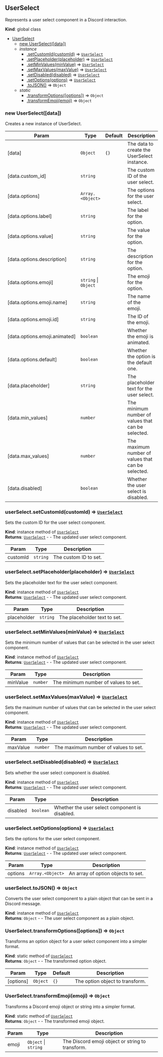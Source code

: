<a name="UserSelect"></a>

## UserSelect
Represents a user select component in a Discord interaction.

**Kind**: global class  

* [UserSelect](#UserSelect)
    * [new UserSelect([data])](#new_UserSelect_new)
    * _instance_
        * [.setCustomId(customId)](#UserSelect+setCustomId) ⇒ [<code>UserSelect</code>](#UserSelect)
        * [.setPlaceholder(placeholder)](#UserSelect+setPlaceholder) ⇒ [<code>UserSelect</code>](#UserSelect)
        * [.setMinValues(minValue)](#UserSelect+setMinValues) ⇒ [<code>UserSelect</code>](#UserSelect)
        * [.setMaxValues(maxValue)](#UserSelect+setMaxValues) ⇒ [<code>UserSelect</code>](#UserSelect)
        * [.setDisabled(disabled)](#UserSelect+setDisabled) ⇒ [<code>UserSelect</code>](#UserSelect)
        * [.setOptions(options)](#UserSelect+setOptions) ⇒ [<code>UserSelect</code>](#UserSelect)
        * [.toJSON()](#UserSelect+toJSON) ⇒ <code>Object</code>
    * _static_
        * [.transformOptions([options])](#UserSelect.transformOptions) ⇒ <code>Object</code>
        * [.transformEmoji(emoji)](#UserSelect.transformEmoji) ⇒ <code>Object</code>

<a name="new_UserSelect_new"></a>

### new UserSelect([data])
Creates a new instance of UserSelect.


| Param | Type | Default | Description |
| --- | --- | --- | --- |
| [data] | <code>Object</code> | <code>{}</code> | The data to create the UserSelect instance. |
| [data.custom_id] | <code>string</code> |  | The custom ID of the user select. |
| [data.options] | <code>Array.&lt;Object&gt;</code> |  | The options for the user select. |
| [data.options.label] | <code>string</code> |  | The label for the option. |
| [data.options.value] | <code>string</code> |  | The value for the option. |
| [data.options.description] | <code>string</code> |  | The description for the option. |
| [data.options.emoji] | <code>string</code> \| <code>Object</code> |  | The emoji for the option. |
| [data.options.emoji.name] | <code>string</code> |  | The name of the emoji. |
| [data.options.emoji.id] | <code>string</code> |  | The ID of the emoji. |
| [data.options.emoji.animated] | <code>boolean</code> |  | Whether the emoji is animated. |
| [data.options.default] | <code>boolean</code> |  | Whether the option is the default one. |
| [data.placeholder] | <code>string</code> |  | The placeholder text for the user select. |
| [data.min_values] | <code>number</code> |  | The minimum number of values that can be selected. |
| [data.max_values] | <code>number</code> |  | The maximum number of values that can be selected. |
| [data.disabled] | <code>boolean</code> |  | Whether the user select is disabled. |

<a name="UserSelect+setCustomId"></a>

### userSelect.setCustomId(customId) ⇒ [<code>UserSelect</code>](#UserSelect)
Sets the custom ID for the user select component.

**Kind**: instance method of [<code>UserSelect</code>](#UserSelect)  
**Returns**: [<code>UserSelect</code>](#UserSelect) - - The updated user select component.  

| Param | Type | Description |
| --- | --- | --- |
| customId | <code>string</code> | The custom ID to set. |

<a name="UserSelect+setPlaceholder"></a>

### userSelect.setPlaceholder(placeholder) ⇒ [<code>UserSelect</code>](#UserSelect)
Sets the placeholder text for the user select component.

**Kind**: instance method of [<code>UserSelect</code>](#UserSelect)  
**Returns**: [<code>UserSelect</code>](#UserSelect) - - The updated user select component.  

| Param | Type | Description |
| --- | --- | --- |
| placeholder | <code>string</code> | The placeholder text to set. |

<a name="UserSelect+setMinValues"></a>

### userSelect.setMinValues(minValue) ⇒ [<code>UserSelect</code>](#UserSelect)
Sets the minimum number of values that can be selected in the user select component.

**Kind**: instance method of [<code>UserSelect</code>](#UserSelect)  
**Returns**: [<code>UserSelect</code>](#UserSelect) - - The updated user select component.  

| Param | Type | Description |
| --- | --- | --- |
| minValue | <code>number</code> | The minimum number of values to set. |

<a name="UserSelect+setMaxValues"></a>

### userSelect.setMaxValues(maxValue) ⇒ [<code>UserSelect</code>](#UserSelect)
Sets the maximum number of values that can be selected in the user select component.

**Kind**: instance method of [<code>UserSelect</code>](#UserSelect)  
**Returns**: [<code>UserSelect</code>](#UserSelect) - - The updated user select component.  

| Param | Type | Description |
| --- | --- | --- |
| maxValue | <code>number</code> | The maximum number of values to set. |

<a name="UserSelect+setDisabled"></a>

### userSelect.setDisabled(disabled) ⇒ [<code>UserSelect</code>](#UserSelect)
Sets whether the user select component is disabled.

**Kind**: instance method of [<code>UserSelect</code>](#UserSelect)  
**Returns**: [<code>UserSelect</code>](#UserSelect) - - The updated user select component.  

| Param | Type | Description |
| --- | --- | --- |
| disabled | <code>boolean</code> | Whether the user select component is disabled. |

<a name="UserSelect+setOptions"></a>

### userSelect.setOptions(options) ⇒ [<code>UserSelect</code>](#UserSelect)
Sets the options for the user select component.

**Kind**: instance method of [<code>UserSelect</code>](#UserSelect)  
**Returns**: [<code>UserSelect</code>](#UserSelect) - - The updated user select component.  

| Param | Type | Description |
| --- | --- | --- |
| options | <code>Array.&lt;Object&gt;</code> | An array of option objects to set. |

<a name="UserSelect+toJSON"></a>

### userSelect.toJSON() ⇒ <code>Object</code>
Converts the user select component to a plain object that can be sent in a Discord message.

**Kind**: instance method of [<code>UserSelect</code>](#UserSelect)  
**Returns**: <code>Object</code> - - The user select component as a plain object.  
<a name="UserSelect.transformOptions"></a>

### UserSelect.transformOptions([options]) ⇒ <code>Object</code>
Transforms an option object for a user select component into a simpler format.

**Kind**: static method of [<code>UserSelect</code>](#UserSelect)  
**Returns**: <code>Object</code> - - The transformed option object.  

| Param | Type | Default | Description |
| --- | --- | --- | --- |
| [options] | <code>Object</code> | <code>{}</code> | The option object to transform. |

<a name="UserSelect.transformEmoji"></a>

### UserSelect.transformEmoji(emoji) ⇒ <code>Object</code>
Transforms a Discord emoji object or string into a simpler format.

**Kind**: static method of [<code>UserSelect</code>](#UserSelect)  
**Returns**: <code>Object</code> - - The transformed emoji object.  

| Param | Type | Description |
| --- | --- | --- |
| emoji | <code>Object</code> \| <code>string</code> | The Discord emoji object or string to transform. |

